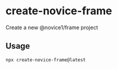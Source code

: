 # create-novice-frame
Create a new @novice1/frame project

## Usage

```sh
npx create-novice-frame@latest
```